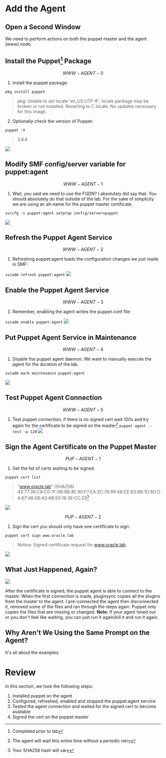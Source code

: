 # Add the Agent

## Open a Second Window

We need to perform actions on both the puppet master and the agent (www) node.

## Install the Puppet[^1] Package


$$
WWW-AGENT-0
$$


1. Install the puppet package:

  `pkg install puppet`

  > pkg: Unable to set locale 'en_US.UTF-8'; locale package may be broken or
  > not installed.  Reverting to C locale.
  > No updates necessary for this image.

2. Optionally check the version of Puppet:
 
 `puppet -V`

  > 3.8.6

![](/assets/AGENT-WWW-000.0.png)


## Modify SMF config/server variable for puppet:agent


$$
WWW-AGENT-1
$$


1. Wait, you said we need to use the FQDN?  I absolutely did say that. You should absolutely do that outside of the lab. For the sake of simplicity we are using an alt-name for the puppet master certificate.

  `svccfg -s puppet:agent setprop config/server=puppet`

![](/assets/AGENT-WWW-001.0.png)


## Refresh the Puppet Agent Service


$$
WWW-AGENT-2
$$


1. Refreshing puppet:agent loads the configuration changes we just made in SMF:

  `svcadm refresh puppet:agent`
  ![](/assets/AGENT-WWW-002.0.png)

## Enable the Puppet Agent Service


$$
WWW-AGENT-3
$$


1. Remember, enabling the agent writes the puppet.conf file:

  `svcadm enable puppet:agent`
  ![](/assets/AGENT-WWW-003.0.png)

## Put Puppet Agent Service in Maintenance


$$
WWW-AGENT-4
$$


1. Disable the puppet agent daemon. We want to manually execute the agent for the duration of the lab.

  `svcadm mark maintenance puppet:agent`

  ![](/assets/AGENT-WWW-004.0.png)


## Test Puppet Agent Connection


$$
WWW-AGENT-5
$$


1. Test puppet connection, if there is no signed cert wait 120s and try again for the certificate to be signed on the master[^3]
  `puppet agent --test -w 120`
  ![](/assets/AGENT-WWW-005.0.png)

## Sign the Agent Certificate on the Puppet Master


$$
PUP-AGENT-1
$$


1. Get the list of certs waiting to be signed.

  `puppet cert list`

  > "www.oracle.lab" (SHA256) 42:77:38:C8:C0:7F:0B:9B:4E:90:F7:EA:2C:76:99:48:CE:63:6B:1D:9D:DA:67:46:06:A3:AB:50:16:3E:CC:23[^2]


![](/assets/AGENT-PUP-001.0.png)


$$
PUP-AGENT-2
$$


1. Sign the cert you should only have one certificate to sign:


  `puppet cert sign www.oracle.lab`

  > Notice: Signed certificate request for www.oracle.lab.

![](/assets/AGENT-PUP-002.0.png)

## What Just Happened, Again?

![](/assets/AGENT-WWW-005.1.png)

After the certificate is signed, the puppet agent is able to connect to the master. When the first connection is made, pluginsync copies all the plugins from the master to the agent. I pre-connected the agent then disconnected it, removed some of the files and ran through the steps again. Puppet only copies the files that are missing or changed.
**Note:** If your agent timed out or you don't feel like waiting, you can just run it again/kill it and run it again.

## Why Aren't We Using the Same Prompt on the Agent?

It's all about the examples.

# Review

In this section, we took the following steps:

1. Installed puppet on the agent
2. Configured, refreshed, enabled and stopped the puppet:agent service
3. Tested the agent connection and waited for the signed cert to become available
4. Signed the cert on the puppet master

[^1]: Completed prior to lab

[^2]: Your SHA256 hash will vary

[^3]: The agent will wait this entire time without a periodic retry

